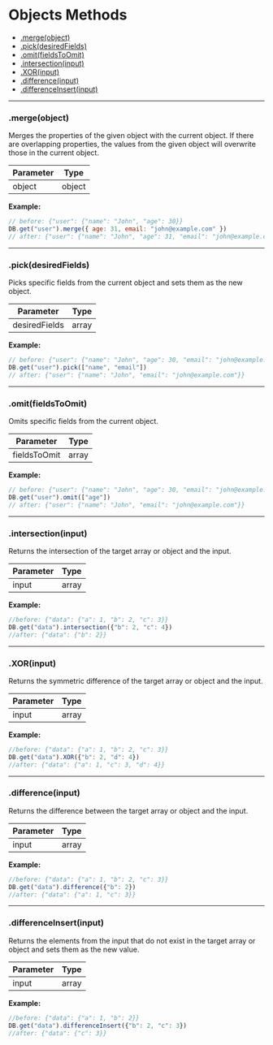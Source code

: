 # Objects Methods

- [.merge(object)](#mergeobject)
- [.pick(desiredFields)](#pickdesiredfields)
- [.omit(fieldsToOmit)](#omitfieldstoomit)
- [.intersection(input)](#intersectioninput)
- [.XOR(input)](#xorinput)
- [.difference(input)](#differenceinput)
- [.differenceInsert(input)](#differenceinsertinput)

---
### .merge(object)
Merges the properties of the given object with the current object. If there are overlapping properties, the values from the given object will overwrite those in the current object.

| Parameter  | Type   |
| ---------- | ------ |
| object     | object |

**Example:**
```js
// before: {"user": {"name": "John", "age": 30}}
DB.get("user").merge({ age: 31, email: "john@example.com" })
// after: {"user": {"name": "John", "age": 31, "email": "john@example.com"}}
```

---
### .pick(desiredFields)
Picks specific fields from the current object and sets them as the new object.

| Parameter     | Type  |
| ------------- | ----- |
| desiredFields | array |

**Example:**
```js
// before: {"user": {"name": "John", "age": 30, "email": "john@example.com"}}
DB.get("user").pick(["name", "email"])
// after: {"user": {"name": "John", "email": "john@example.com"}}
```

---
### .omit(fieldsToOmit)
Omits specific fields from the current object.

| Parameter    | Type  |
| ------------ | ----- |
| fieldsToOmit | array |

**Example:**
```js
// before: {"user": {"name": "John", "age": 30, "email": "john@example.com"}}
DB.get("user").omit(["age"])
// after: {"user": {"name": "John", "email": "john@example.com"}}
```

---
### .intersection(input)
Returns the intersection of the target array or object and the input.

| Parameter  | Type  |
| ---------- | ----- |
| input      | array |

**Example:**
```js
//before: {"data": {"a": 1, "b": 2, "c": 3}}
DB.get("data").intersection({"b": 2, "c": 4})
//after: {"data": {"b": 2}}
```

---
### .XOR(input)
Returns the symmetric difference of the target array or object and the input.

| Parameter  | Type  |
| ---------- | ----- |
| input      | array |

**Example:**
```js
//before: {"data": {"a": 1, "b": 2, "c": 3}}
DB.get("data").XOR({"b": 2, "d": 4})
//after: {"data": {"a": 1, "c": 3, "d": 4}}
```

---
### .difference(input)
Returns the difference between the target array or object and the input.

| Parameter  | Type  |
| ---------- | ----- |
| input      | array |

**Example:**
```js
//before: {"data": {"a": 1, "b": 2, "c": 3}}
DB.get("data").difference({"b": 2})
//after: {"data": {"a": 1, "c": 3}}
```

---
### .differenceInsert(input)
Returns the elements from the input that do not exist in the target array or object and sets them as the new value.

| Parameter  | Type  |
| ---------- | ----- |
| input      | array |

**Example:**
```js
//before: {"data": {"a": 1, "b": 2}}
DB.get("data").differenceInsert({"b": 2, "c": 3})
//after: {"data": {"c": 3}}
```